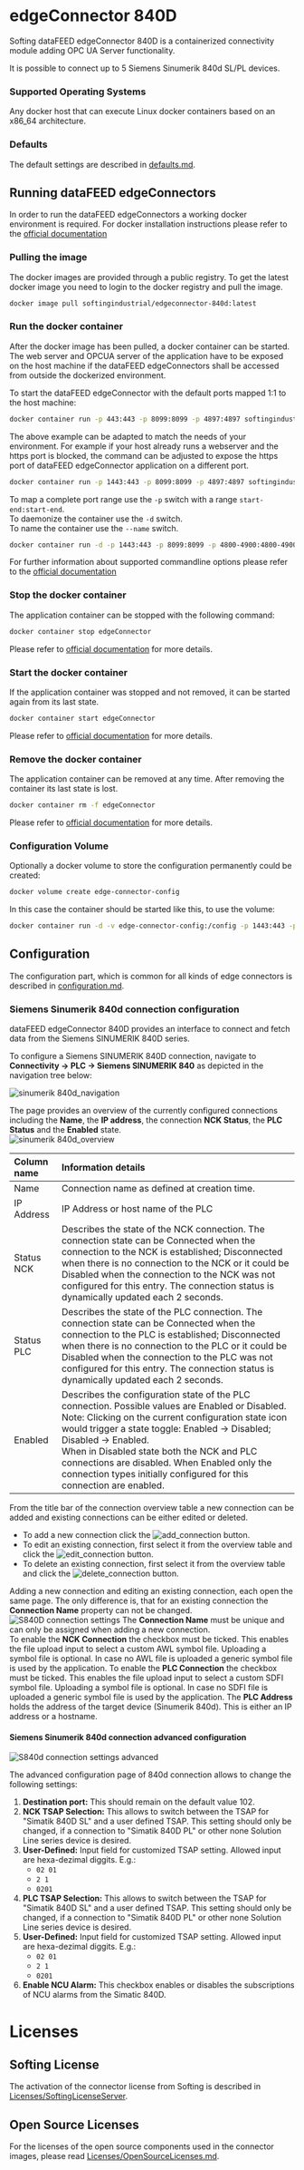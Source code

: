 # edgeConnector 840D

Softing dataFEED edgeConnector 840D is a containerized connectivity module adding OPC UA Server functionality.

It is possible to connect up to 5 Siemens Sinumerik 840d SL/PL devices.

### Supported Operating Systems

Any docker host that can execute Linux docker containers based on an x86_64 architecture.

### Defaults

The default settings are described in [defaults.md](../common/defaults.md).

## Running dataFEED edgeConnectors

In order to run the dataFEED edgeConnectors a working docker environment is required.
For docker installation instructions please refer to the [official documentation](https://docs.docker.com/install/)

### Pulling the image

The docker images are provided through a public registry.
To get the latest docker image you need to login to the docker registry and pull the image.
```bash
docker image pull softingindustrial/edgeconnector-840d:latest
```

### Run the docker container

After the docker image has been pulled, a docker container can be started.
The web server and OPCUA server of the application have to be exposed on the host machine if the dataFEED edgeConnectors shall be accessed from outside the dockerized environment.

To start the dataFEED edgeConnector with the default ports mapped 1:1 to the host machine:
```bash
docker container run -p 443:443 -p 8099:8099 -p 4897:4897 softingindustrial/edgeconnector-840d
```
The above example can be adapted to match the needs of your environment. For example if your host already runs a webserver and the https port is blocked, the command can be adjusted to expose the https port of dataFEED edgeConnector application on a different port.

```bash
docker container run -p 1443:443 -p 8099:8099 -p 4897:4897 softingindustrial/edgeconnector-840d
```
To map a complete port range use the `-p` switch with a range `start-end:start-end`.  
To daemonize the container use the `-d` switch.  
To name the container use the `--name` switch.  
```bash
docker container run -d -p 1443:443 -p 8099:8099 -p 4800-4900:4800-4900 --name edgeConnector softingindustrial/edgeconnector-840d
```
For further information about supported commandline options please refer to the [official documentation](https://docs.docker.com/engine/reference/commandline/run/)

### Stop the docker container

The application container can be stopped with the following command:
```bash
docker container stop edgeConnector
```
Please refer to [official documentation](https://docs.docker.com/engine/reference/commandline/container_stop/) for more details.

### Start the docker container
If the application container was stopped and not removed, it can be started again from its last state.
```bash
docker container start edgeConnector
```
Please refer to [official documentation](https://docs.docker.com/engine/reference/commandline/container_start/) for more details.


### Remove the docker container

The application container can be removed at any time. After removing the container its last state is lost.
```bash
docker container rm -f edgeConnector
```
Please refer to [official documentation](https://docs.docker.com/engine/reference/commandline/container_rm/) for more details.

### Configuration Volume

Optionally a docker volume to store the configuration permanently could be created:

```bash
docker volume create edge-connector-config
```

In this case the container should be started like this, to use the volume:

```bash
docker container run -d -v edge-connector-config:/config -p 1443:443 -p 8099:8099 -p 4800-4900:4800-4900 --name edgeConnector softingindustrial/edgeconnector-840d
```

## Configuration

The configuration part, which is common for all kinds of edge connectors is described in [configuration.md](../common/configuration.md).

### Siemens Sinumerik 840d connection configuration

dataFEED edgeConnector 840D provides an interface to connect and fetch data from the Siemens SINUMERIK 840D series.

To configure a Siemens SINUMERIK 840D connection, navigate to **Connectivity -> PLC -> Siemens SINUMERIK 840** as depicted in the navigation tree below:

![sinumerik 840d_navigation](../documentation_pics/s840d_navigation.png)

The page provides an overview of the currently configured connections including the **Name**, the **IP address**, the connection **NCK Status**, the **PLC Status** and the **Enabled** state.  
![sinumerik 840d_overview](../documentation_pics/s840d_overview.png)  


| Column name | Information details |
| :-- | :-- |
| Name | Connection name as defined at creation time. |
| IP Address | IP Address or host name of the PLC |
| Status NCK | Describes the state of the NCK connection. The connection state can be Connected when the connection to the NCK is established; Disconnected when there is no connection to the NCK or it could be Disabled when the connection to the NCK was not configured for this entry. The connection status is dynamically updated each 2 seconds. |
| Status PLC | Describes the state of the PLC connection. The connection state can be Connected when the connection to the PLC is established; Disconnected when there is no connection to the PLC or it could be Disabled when the connection to the PLC was not configured for this entry. The connection status is dynamically updated each 2 seconds. |
| Enabled | Describes the configuration state of the PLC connection. Possible values are Enabled or Disabled.<br>Note: Clicking on the current configuration state icon would trigger a state toggle: Enabled -> Disabled; Disabled -> Enabled. <br>When in Disabled state both the NCK and PLC connections are disabled. When Enabled only the connection types initially configured for this connection are enabled. |

From the title bar of the connection overview table a new connection can be added and existing connections can be either edited or deleted.  

- To add a new connection click the ![add_connection](../documentation_pics/add_connection.png) button.  
- To edit an existing connection, first select it from the overview table and click the ![edit_connection](../documentation_pics/edit_connection.png) button.  
- To delete an existing connection, first select it from the overview table and click the ![delete_connection](../documentation_pics/delete_connection.png) button.  

Adding a new connection and editing an existing connection, each open the same page. The only difference is, that for an existing connection the **Connection Name** property can not be changed.
![S840D connection settings](../documentation_pics/s840d_connection_settings_basic.png)
The **Connection Name** must be unique and can only be assigned when adding a new connection.  
To enable the **NCK Connection** the checkbox must be ticked. This enables the file upload input to select a custom AWL symbol file. Uploading a symbol file is optional. In case no AWL file is uploaded a generic symbol file is used by the application.
To enable the **PLC Connection** the checkbox must be ticked. This enables the file upload input to select a custom SDFI symbol file. Uploading a symbol file is optional. In case no SDFI file is uploaded a generic symbol file is used by the application.
The **PLC Address** holds the address of the target device (Sinumerik 840d). This is either an IP address or a hostname.  

#### Siemens Sinumerik 840d connection advanced configuration

![S840d connection settings advanced](../documentation_pics/s840d_connection_settings_advanced.png)

The advanced configuration page of 840d connection allows to change the following settings:

  1. **Destination port:** This should remain on the default value 102.
  2. **NCK TSAP Selection:** This allows to switch between the TSAP for "Simatik 840D SL" and a user defined TSAP.
      This setting should only be changed, if a connection to "Simatik 840D PL" or other none Solution Line series device is desired.
  3. **User-Defined:** Input field for customized TSAP setting. Allowed input are hexa-dezimal diggits. E.g.:
     - `02 01`
	 - `2 1`
	 - `0201`
  4. **PLC TSAP Selection:** This allows to switch between the TSAP for "Simatik 840D SL" and a user defined TSAP.
      This setting should only be changed, if a connection to "Simatik 840D PL" or other none Solution Line series device is desired.
  5. **User-Defined:** Input field for customized TSAP setting. Allowed input are hexa-dezimal diggits. E.g.:
     - `02 01`
	 - `2 1`
	 - `0201`
  6. **Enable NCU Alarm:** This checkbox enables or disables the subscriptions of NCU alarms from the Simatic 840D.

# Licenses

## Softing License

The activation of the connector license from Softing is described in [Licenses/SoftingLicenseServer](../Licenses/SoftingLicenseServer/README.md).

## Open Source Licenses

For the licenses of the open source components used in the connector images, please read [Licenses/OpenSourceLicenses.md](../Licenses/OpenSourceLicenses.md).

